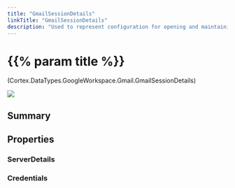 ```yaml
---
title: "GmailSessionDetails"
linkTitle: "GmailSessionDetails"
description: "Used to represent configuration for opening and maintaining a session with a mail server."
---
```


# {{% param title %}}

<p class="namespace">(Cortex.DataTypes.GoogleWorkspace.Gmail.GmailSessionDetails)</p>

<img src="/images/work-in-progress.jpg">

## Summary

## Properties

### ServerDetails

### Credentials

